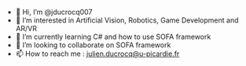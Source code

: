 - 👋 Hi, I’m @jducrocq007
- 👀 I’m interested in Artificial Vision, Robotics, Game Development and AR/VR
- 🌱 I’m currently learning C# and how to use SOFA framework
- 💞️ I’m looking to collaborate on SOFA framework
- 📫 How to reach me : julien.ducrocq@u-picardie.fr

<!---
jducrocq007/jducrocq007 is a ✨ special ✨ repository because its `README.md` (this file) appears on your GitHub profile.
You can click the Preview link to take a look at your changes.
--->
